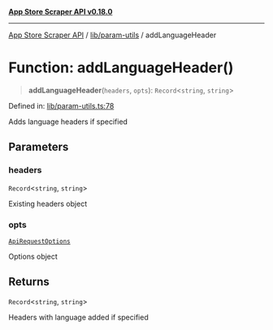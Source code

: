 [**App Store Scraper API v0.18.0**](../../../README.md)

***

[App Store Scraper API](../../../modules.md) / [lib/param-utils](../README.md) / addLanguageHeader

# Function: addLanguageHeader()

> **addLanguageHeader**(`headers`, `opts`): `Record`\<`string`, `string`\>

Defined in: [lib/param-utils.ts:78](https://github.com/facundoolano/app-store-scraper/blob/1e0c65b171e0bad4a38692c4616a992bb494cdd4/lib/param-utils.ts#L78)

Adds language headers if specified

## Parameters

### headers

`Record`\<`string`, `string`\>

Existing headers object

### opts

[`ApiRequestOptions`](../interfaces/ApiRequestOptions.md)

Options object

## Returns

`Record`\<`string`, `string`\>

Headers with language added if specified
